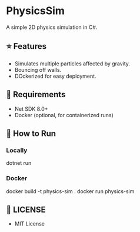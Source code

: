 # PhysicsSim

A simple 2D physics simulation in C#.

## ⭐️ Features

- Simulates multiple particles affected by gravity.
- Bouncing off walls.
- DOckerized for easy deployment.

## 🏢 Requirements

- Net SDK 8.0+
- Docker (optional, for containerized runs)

## 🚀 How to Run

### Locally

dotnet run

### Docker
docker build -t physics-sim .
docker run physics-sim

## 📝 LICENSE

- MIT License
